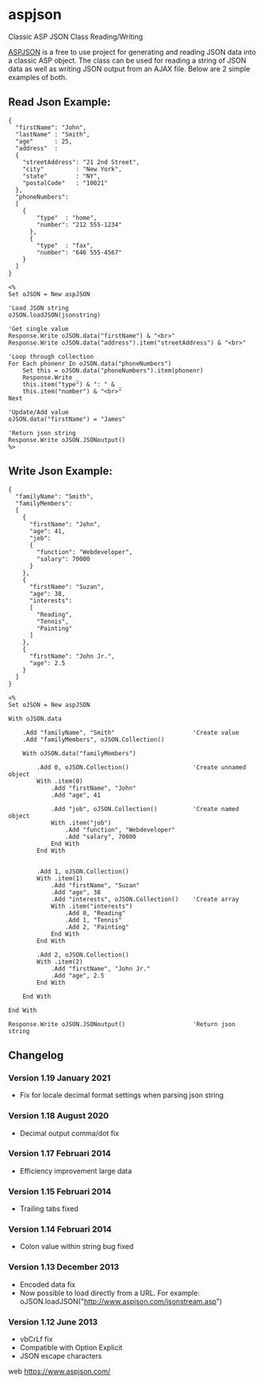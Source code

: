 # aspjson

Classic ASP JSON Class Reading/Writing

[ASPJSON](https://www.aspjson.com) is a free to use project for generating and reading JSON data into a classic ASP object.
The class can be used for reading a string of JSON data as well as writing JSON output from an AJAX file.
Below are 2 simple examples of both.

## Read Json Example:

```
{
  "firstName": "John",
  "lastName" : "Smith",
  "age"      : 25,
  "address"  :
  {
    "streetAddress": "21 2nd Street",
    "city"         : "New York",
    "state"        : "NY",
    "postalCode"   : "10021"
  },
  "phoneNumbers":
  [
    {
        "type"  : "home",
        "number": "212 555-1234"
      },
      {
        "type"  : "fax",
        "number": "646 555-4567"
    }
  ]
}
```

```
<%
Set oJSON = New aspJSON

'Load JSON string
oJSON.loadJSON(jsonstring)

'Get single value
Response.Write oJSON.data("firstName") & "<br>"
Response.Write oJSON.data("address").item("streetAddress") & "<br>"

'Loop through collection
For Each phonenr In oJSON.data("phoneNumbers")
    Set this = oJSON.data("phoneNumbers").item(phonenr)
    Response.Write _
    this.item("type") & ": " & _
    this.item("number") & "<br>"
Next

'Update/Add value
oJSON.data("firstName") = "James"

'Return json string
Response.Write oJSON.JSONoutput()
%>
```


## Write Json Example:

```
{
  "familyName": "Smith",
  "familyMembers":
  [
    {
      "firstName": "John",
      "age": 41,
      "job": 
      {
        "function": "Webdeveloper",
        "salary": 70000
      }
    },
    {
      "firstName": "Suzan",
      "age": 38,
      "interests":
      [
        "Reading",
        "Tennis",
        "Painting"
      ]
    },
    {
      "firstName": "John Jr.",
      "age": 2.5
    }
  ]
}
```

```
<%
Set oJSON = New aspJSON

With oJSON.data

    .Add "familyName", "Smith"                      'Create value
    .Add "familyMembers", oJSON.Collection()

    With oJSON.data("familyMembers")

        .Add 0, oJSON.Collection()                  'Create unnamed object
        With .item(0)
            .Add "firstName", "John"
            .Add "age", 41

            .Add "job", oJSON.Collection()          'Create named object
            With .item("job")
                .Add "function", "Webdeveloper"
                .Add "salary", 70000
            End With
        End With


        .Add 1, oJSON.Collection()
        With .item(1)
            .Add "firstName", "Suzan"
            .Add "age", 38
            .Add "interests", oJSON.Collection()    'Create array
            With .item("interests")
                .Add 0, "Reading"
                .Add 1, "Tennis"
                .Add 2, "Painting"
            End With
        End With

        .Add 2, oJSON.Collection()
        With .item(2)
            .Add "firstName", "John Jr."
            .Add "age", 2.5
        End With

    End With

End With

Response.Write oJSON.JSONoutput()                   'Return json string
```


## Changelog

### Version 1.19 January 2021
* Fix for locale decimal format settings when parsing json string

### Version 1.18 August 2020
* Decimal output comma/dot fix

### Version 1.17 Februari 2014
* Efficiency improvement large data

### Version 1.15 Februari 2014
* Trailing tabs fixed

### Version 1.14 Februari 2014
* Colon value within string bug fixed

### Version 1.13 December 2013
* Encoded data fix
* Now possible to load directly from a URL. For example: oJSON.loadJSON("http://www.aspjson.com/jsonstream.asp")

### Version 1.12 June 2013
* vbCrLf fix
* Compatible with Option Explicit
* JSON escape characters





web https://www.aspjson.com/

